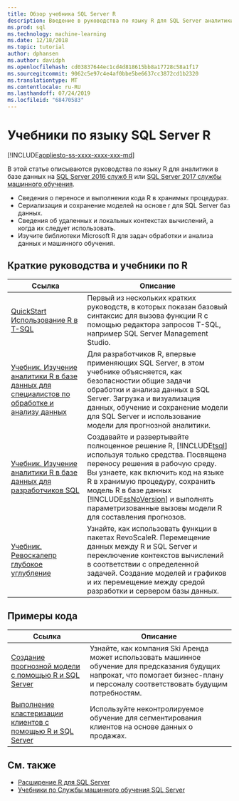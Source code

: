 ```yaml
---
title: Обзор учебника SQL Server R
description: Введение в руководства по языку R для SQL Server аналитики в базе данных.
ms.prod: sql
ms.technology: machine-learning
ms.date: 12/18/2018
ms.topic: tutorial
author: dphansen
ms.author: davidph
ms.openlocfilehash: cd03837644ec1cd4d818615bb8a17728c58a1f17
ms.sourcegitcommit: 9062c5e97c4e4af0bbe5be6637cc3872cd1b2320
ms.translationtype: MT
ms.contentlocale: ru-RU
ms.lasthandoff: 07/24/2019
ms.locfileid: "68470583"
---
```

# <a name="sql-server-r-language-tutorials"></a>Учебники по языку SQL Server R
[!INCLUDE[appliesto-ss-xxxx-xxxx-xxx-md](../../includes/appliesto-ss-xxxx-xxxx-xxx-md.md)]

В этой статье описываются руководства по языку R для аналитики в базе данных на [SQL Server 2016 служб R](../install/sql-r-services-windows-install.md) или [SQL Server 2017 службы машинного обучения](../install/sql-machine-learning-services-windows-install.md).

+ Сведения о переносе и выполнении кода R в хранимых процедурах.
+ Сериализация и сохранение моделей на основе r для SQL Server баз данных.
+ Сведения об удаленных и локальных контекстах вычислений, а когда их следует использовать.
+ Изучите библиотеки Microsoft R для задач обработки и анализа данных и машинного обучения.

<a name="bkmk_sqltutorials"></a>

## <a name="r-quickstarts-and-tutorials"></a>Краткие руководства и учебники по R

| Ссылка | Описание |
|------|-------------|
| [QuickStart Использование R в T-SQL](rtsql-using-r-code-in-transact-sql-quickstart.md) | Первый из нескольких кратких руководств, в которых показан базовый синтаксис для вызова функции R с помощью редактора запросов T-SQL, например SQL Server Management Studio. |
| [Учебник. Изучение аналитики R в базе данных для специалистов по обработке и анализу данных](../tutorials/walkthrough-data-science-end-to-end-walkthrough.md) | Для разработчиков R, впервые применяющих SQL Server, в этом учебнике объясняется, как безопасностии общие задачи обработки и анализа данных в SQL Server. Загрузка и визуализация данных, обучение и сохранение модели для SQL Server и использование модели для прогнозной аналитики. |
| [Учебник. Изучение аналитики R в базе данных для разработчиков SQL](../tutorials/sqldev-in-database-r-for-sql-developers.md) | Создавайте и развертывайте полноценное решение R, [!INCLUDE[tsql](../../includes/tsql-md.md)] используя только средства. Посвящена переносу решения в рабочую среду. Вы узнаете, как включить код на языке R в хранимую процедуру, сохранить модель R в базе данных [!INCLUDE[ssNoVersion](../../includes/ssnoversion-md.md)] и выполнять параметризованные вызовы модели R для составления прогнозов. |
| [Учебник. Ревоскалепр глубокое углубление](deepdive-data-science-deep-dive-using-the-revoscaler-packages.md) | Узнайте, как использовать функции в пакетах RevoScaleR. Перемещение данных между R и SQL Server и переключение контекстов вычислений в соответствии с определенной задачей. Создание моделей и графиков и их перемещение между средой разработки и сервером базы данных. |

<a name ="bkmk_samples"></a>

## <a name="code-samples"></a>Примеры кода

| Ссылка | Описание |
|------|-------------|
| [Создание прогнозной модели с помощью R и SQL Server](https://microsoft.github.io/sql-ml-tutorials/R/rentalprediction) | Узнайте, как компания Ski Аренда может использовать машинное обучение для предсказания будущих напрокат, что помогает бизнес-плану и персоналу соответствовать будущим потребностям. |
| [Выполнение кластеризации клиентов с помощью R и SQL Server](https://microsoft.github.io/sql-ml-tutorials/R/customerclustering/) | Используйте неконтролируемое обучение для сегментирования клиентов на основе данных о продажах. |

## <a name="see-also"></a>См. также

+ [Расширение R для SQL Server](../concepts/extension-r.md)
+ [Учебники по Службы машинного обучения SQL Server](machine-learning-services-tutorials.md)

